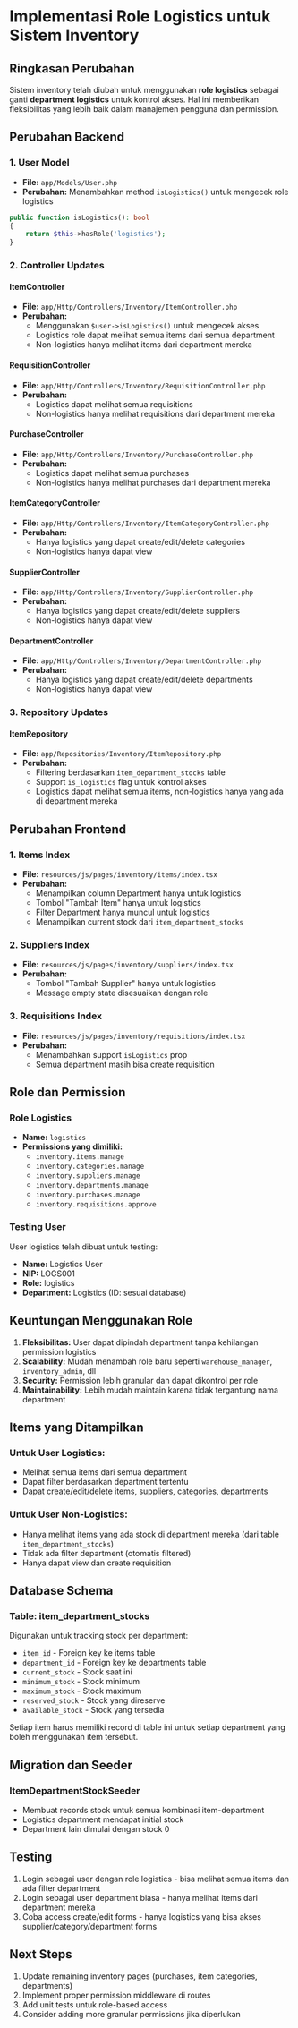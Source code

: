 # Implementasi Role Logistics untuk Sistem Inventory

## Ringkasan Perubahan

Sistem inventory telah diubah untuk menggunakan **role logistics** sebagai ganti **department logistics** untuk kontrol akses. Hal ini memberikan fleksibilitas yang lebih baik dalam manajemen pengguna dan permission.

## Perubahan Backend

### 1. User Model
- **File:** `app/Models/User.php`
- **Perubahan:** Menambahkan method `isLogistics()` untuk mengecek role logistics
```php
public function isLogistics(): bool
{
    return $this->hasRole('logistics');
}
```

### 2. Controller Updates

#### ItemController
- **File:** `app/Http/Controllers/Inventory/ItemController.php`
- **Perubahan:** 
  - Menggunakan `$user->isLogistics()` untuk mengecek akses
  - Logistics role dapat melihat semua items dari semua department
  - Non-logistics hanya melihat items dari department mereka

#### RequisitionController
- **File:** `app/Http/Controllers/Inventory/RequisitionController.php`
- **Perubahan:**
  - Logistics dapat melihat semua requisitions
  - Non-logistics hanya melihat requisitions dari department mereka

#### PurchaseController
- **File:** `app/Http/Controllers/Inventory/PurchaseController.php`
- **Perubahan:**
  - Logistics dapat melihat semua purchases
  - Non-logistics hanya melihat purchases dari department mereka

#### ItemCategoryController
- **File:** `app/Http/Controllers/Inventory/ItemCategoryController.php`
- **Perubahan:**
  - Hanya logistics yang dapat create/edit/delete categories
  - Non-logistics hanya dapat view

#### SupplierController
- **File:** `app/Http/Controllers/Inventory/SupplierController.php`
- **Perubahan:**
  - Hanya logistics yang dapat create/edit/delete suppliers
  - Non-logistics hanya dapat view

#### DepartmentController
- **File:** `app/Http/Controllers/Inventory/DepartmentController.php`
- **Perubahan:**
  - Hanya logistics yang dapat create/edit/delete departments
  - Non-logistics hanya dapat view

### 3. Repository Updates

#### ItemRepository
- **File:** `app/Repositories/Inventory/ItemRepository.php`
- **Perubahan:**
  - Filtering berdasarkan `item_department_stocks` table
  - Support `is_logistics` flag untuk kontrol akses
  - Logistics dapat melihat semua items, non-logistics hanya yang ada di department mereka

## Perubahan Frontend

### 1. Items Index
- **File:** `resources/js/pages/inventory/items/index.tsx`
- **Perubahan:**
  - Menampilkan column Department hanya untuk logistics
  - Tombol "Tambah Item" hanya untuk logistics
  - Filter Department hanya muncul untuk logistics
  - Menampilkan current stock dari `item_department_stocks`

### 2. Suppliers Index
- **File:** `resources/js/pages/inventory/suppliers/index.tsx`
- **Perubahan:**
  - Tombol "Tambah Supplier" hanya untuk logistics
  - Message empty state disesuaikan dengan role

### 3. Requisitions Index
- **File:** `resources/js/pages/inventory/requisitions/index.tsx`
- **Perubahan:**
  - Menambahkan support `isLogistics` prop
  - Semua department masih bisa create requisition

## Role dan Permission

### Role Logistics
- **Name:** `logistics`
- **Permissions yang dimiliki:**
  - `inventory.items.manage`
  - `inventory.categories.manage`
  - `inventory.suppliers.manage`
  - `inventory.departments.manage`
  - `inventory.purchases.manage`
  - `inventory.requisitions.approve`

### Testing User
User logistics telah dibuat untuk testing:
- **Name:** Logistics User
- **NIP:** LOGS001
- **Role:** logistics
- **Department:** Logistics (ID: sesuai database)

## Keuntungan Menggunakan Role

1. **Fleksibilitas:** User dapat dipindah department tanpa kehilangan permission logistics
2. **Scalability:** Mudah menambah role baru seperti `warehouse_manager`, `inventory_admin`, dll
3. **Security:** Permission lebih granular dan dapat dikontrol per role
4. **Maintainability:** Lebih mudah maintain karena tidak tergantung nama department

## Items yang Ditampilkan

### Untuk User Logistics:
- Melihat semua items dari semua department
- Dapat filter berdasarkan department tertentu
- Dapat create/edit/delete items, suppliers, categories, departments

### Untuk User Non-Logistics:
- Hanya melihat items yang ada stock di department mereka (dari table `item_department_stocks`)
- Tidak ada filter department (otomatis filtered)
- Hanya dapat view dan create requisition

## Database Schema

### Table: item_department_stocks
Digunakan untuk tracking stock per department:
- `item_id` - Foreign key ke items table
- `department_id` - Foreign key ke departments table  
- `current_stock` - Stock saat ini
- `minimum_stock` - Stock minimum
- `maximum_stock` - Stock maximum
- `reserved_stock` - Stock yang direserve
- `available_stock` - Stock yang tersedia

Setiap item harus memiliki record di table ini untuk setiap department yang boleh menggunakan item tersebut.

## Migration dan Seeder

### ItemDepartmentStockSeeder
- Membuat records stock untuk semua kombinasi item-department
- Logistics department mendapat initial stock
- Department lain dimulai dengan stock 0

## Testing

1. Login sebagai user dengan role logistics - bisa melihat semua items dan ada filter department
2. Login sebagai user department biasa - hanya melihat items dari department mereka
3. Coba access create/edit forms - hanya logistics yang bisa akses supplier/category/department forms

## Next Steps

1. Update remaining inventory pages (purchases, item categories, departments)
2. Implement proper permission middleware di routes
3. Add unit tests untuk role-based access
4. Consider adding more granular permissions jika diperlukan
